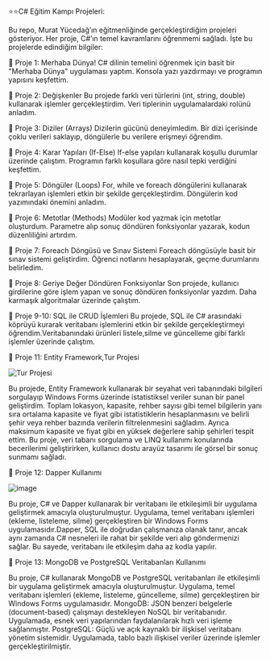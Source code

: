  ⭐⭐C# Eğitim Kampı Projeleri:

Bu repo, Murat Yücedağ’ın eğitmenliğinde gerçekleştirdiğim projeleri gösteriyor. Her proje, C#’ın temel kavramlarını öğrenmemi sağladı. İşte bu projelerde edindiğim bilgiler:

🚀 Proje 1: Merhaba Dünya!
C# dilinin temelini öğrenmek için basit bir "Merhaba Dünya" uygulaması yaptım. Konsola yazı yazdırmayı ve programın yapısını keşfettim.

🚀 Proje 2: Değişkenler
Bu projede farklı veri türlerini (int, string, double) kullanarak işlemler gerçekleştirdim. Veri tiplerinin uygulamalardaki rolünü anladım.

🚀 Proje 3: Diziler (Arrays)
Dizilerin gücünü deneyimledim. Bir dizi içerisinde çoklu verileri saklayıp, döngülerle bu verilere erişmeyi öğrendim.

🚀 Proje 4: Karar Yapıları (If-Else)
If-else yapıları kullanarak koşullu durumlar üzerinde çalıştım. Programın farklı koşullara göre nasıl tepki verdiğini keşfettim.

🚀 Proje 5: Döngüler (Loops)
For, while ve foreach döngülerini kullanarak tekrarlayan işlemleri etkin bir şekilde gerçekleştirdim. Döngülerin kod yazımındaki önemini anladım.

🚀 Proje 6: Metotlar (Methods)
Modüler kod yazmak için metotlar oluşturdum. Parametre alıp sonuç döndüren fonksiyonlar yazarak, kodun düzenliliğini artırdım.

🚀 Proje 7: Foreach Döngüsü ve Sınav Sistemi
Foreach döngüsüyle basit bir sınav sistemi geliştirdim. Öğrenci notlarını hesaplayarak, geçme durumlarını belirledim.

🚀 Proje 8: Geriye Değer Döndüren Fonksiyonlar
Son projede, kullanıcı girdilerine göre işlem yapan ve sonuç döndüren fonksiyonlar yazdım. Daha karmaşık algoritmalar üzerinde çalıştım.

🚀 Proje 9-10: SQL ile CRUD İşlemleri
Bu projede, SQL ile C# arasındaki köprüyü kurarak veritabanı işlemlerini etkin bir şekilde gerçekleştirmeyi öğrendim.Veritabanındaki ürünleri listele,silme ve güncelleme gibi farklı işlemler üzerinde çalıştım.

🚀 Proje 11: Entity Framework,Tur Projesi


![Tur Projesi](https://github.com/user-attachments/assets/c38fcea5-8e93-4318-9dad-4103df32e946)

Bu projede, Entity Framework kullanarak bir seyahat veri tabanındaki bilgileri sorgulayıp Windows Forms üzerinde istatistiksel veriler sunan bir panel geliştirdim. Toplam lokasyon, kapasite, rehber sayısı gibi temel bilgilerin yanı sıra ortalama kapasite ve fiyat gibi istatistiklerin hesaplanmasını ve belirli şehir veya rehber bazında verilerin filtrelenmesini sağladım. Ayrıca maksimum kapasite ve fiyat gibi en yüksek değerlere sahip şehirleri tespit ettim. Bu proje, veri tabanı sorgulama ve LINQ kullanımı konularında becerilerimi geliştirirken, kullanıcı dostu arayüz tasarımı ile görsel bir sonuç sunmamı sağladı.

🚀 Proje 12: Dapper Kullanımı

![image](https://github.com/user-attachments/assets/c2185efd-1e52-4a4b-8b41-58e8361cf2e2)

Bu proje, C# ve Dapper kullanarak bir veritabanı ile etkileşimli bir uygulama geliştirmek amacıyla oluşturulmuştur. Uygulama, temel veritabanı işlemleri (ekleme, listeleme, silme) gerçekleştiren bir Windows Forms uygulamasıdır.Dapper, SQL ile doğrudan çalışmanıza olanak tanır, ancak aynı zamanda C# nesneleri ile rahat bir şekilde veri alıp göndermenizi sağlar. Bu sayede, veritabanı ile etkileşim daha az kodla yapılır.

🚀 Proje 13: MongoDB ve PostgreSQL Veritabanları Kullanımı

Bu proje, C# kullanarak MongoDB ve PostgreSQL veritabanları ile etkileşimli bir uygulama geliştirmek amacıyla oluşturulmuştur. Uygulama, temel veritabanı işlemleri (ekleme, listeleme, güncelleme, silme) gerçekleştiren bir Windows Forms uygulamasıdır.
MongoDB: JSON benzeri belgelerle (document-based) çalışmayı destekleyen NoSQL bir veritabanıdır. Uygulamada, esnek veri yapılarından faydalanılarak hızlı veri işleme sağlanmıştır.
PostgreSQL: Güçlü ve açık kaynaklı bir ilişkisel veritabanı yönetim sistemidir. Uygulamada, tablo bazlı ilişkisel veriler üzerinde işlemler gerçekleştirilmiştir.


